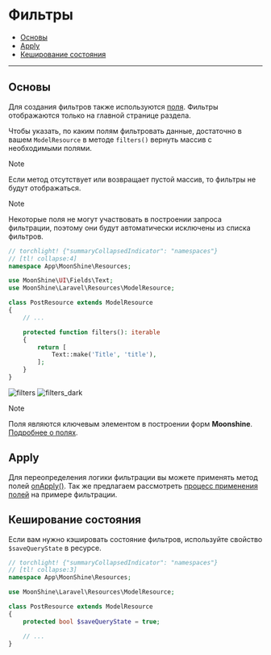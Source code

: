 # Фильтры

- [Основы](#basics)
- [Apply](#apply)
- [Кеширование состояния](#cache-state)

---

<a name="basics"></a>
## Основы

Для создания фильтров также используются [поля](/docs/{{version}}/fields/index).
Фильтры отображаются только на главной странице раздела.

Чтобы указать, по каким полям фильтровать данные, достаточно в вашем `ModelResource` в методе `filters()` вернуть массив с необходимыми полями.

> [!NOTE]
> Если метод отсутствует или возвращает пустой массив, то фильтры не будут отображаться.

> [!NOTE]
> Некоторые поля не могут участвовать в построении запроса фильтрации, поэтому они будут автоматически исключены из списка фильтров.

```php
// torchlight! {"summaryCollapsedIndicator": "namespaces"}
// [tl! collapse:4]
namespace App\MoonShine\Resources;

use MoonShine\UI\Fields\Text;
use MoonShine\Laravel\Resources\ModelResource;

class PostResource extends ModelResource
{
    // ...

    protected function filters(): iterable
    {
        return [
            Text::make('Title', 'title'),
        ];
    }
}
```

![filters](https://raw.githubusercontent.com/moonshine-software/doc/3.x/resources/screenshots/filters.png#light)
![filters_dark](https://raw.githubusercontent.com/moonshine-software/doc/3.x/resources/screenshots/filters_dark.png#dark)

> [!NOTE]
> Поля являются ключевым элементом в построении форм **Moonshine**.
[Подробнее о полях](/docs/{{version}}/fields/index).

<a name="apply"></a>
## Apply

Для переопределения логики фильтрации вы можете применять метод полей [onApply()](/docs/{{version}}/fields/basic-methods#apply).
Так же предлагаем рассмотреть [процесс применения полей](/docs/{{version}}/fields/index#apply) на примере фильтрации.

<a name="cache-state"></a>
## Кеширование состояния

Если вам нужно кэшировать состояние фильтров, используйте свойство `$saveQueryState` в ресурсе.

```php
// torchlight! {"summaryCollapsedIndicator": "namespaces"}
// [tl! collapse:3]
namespace App\MoonShine\Resources;

use MoonShine\Laravel\Resources\ModelResource;

class PostResource extends ModelResource
{
    protected bool $saveQueryState = true;

    // ...
}
```
